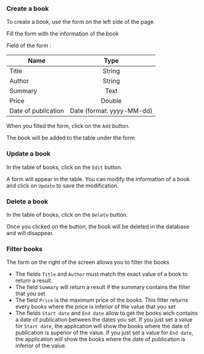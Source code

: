 ### Create a book

To create a book, use the form on the left side of the page.

Fill the form with the information of the book

Field of the form :

| Name     |      Type     |
|----------|:-------------:|
| Title    |  String       |
| Author   |  String       |
| Summary  | Text          |
| Price    | Double        |
| Date of publication  | Date (format: yyyy-MM-dd) |

When you filled the form, click on the `Add` button.

The book will be added to the table under the form

### Update a book

In the table of books, click on the `Edit` button.

A form will appear in the table. You can modify the information of a book and click on `Update` to save the modification.

### Delete a book
 
In the table of books, click on the `Delete` button.

Once you clicked on the button, the book will be deleted in the database and will disappear.

### Filter books

The form on the right of the screen allows you to filter the books

* The fields `Title` and `Author` must match the exact value of a book to return a result.
* The field `Summary` will return a result if the summary contains the filter that you set
* The field `Price` is the maximum price of the books. This filter returns every books where the price is inferior of the value that you set
* The fields `Start date` and `End date` allow to get the books wich contains a date of publication between the dates you set. 
If you just set a value for `Start date`, the application will show the books where the date of publication is superior of the value.
If you just set a value for `End date`, the application will show the books where the date of publication is inferior of the value.
